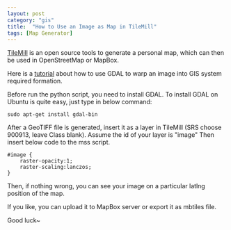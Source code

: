 ```yaml
---
layout: post
category: "gis"
title:  "How to Use an Image as Map in TileMill"
tags: [Map Generator]
---
```


[TileMill](https://www.mapbox.com/tilemill/) is an open source tools to generate a personal map, which can then be used in OpenStreetMap or MapBox.

Here is a [tutorial](http://www.macwright.org/2012/08/13/images-as-maps.html) about how to use GDAL to warp an image into GIS system required formation. 

Before run the python script, you need to install GDAL. To install GDAL on Ubuntu is quite easy, just type in below command:

	sudo apt-get install gdal-bin

After a GeoTIFF file is generated, insert it as a layer in TileMill (SRS choose 900913, leave Class blank). Assume the id of your layer is "image" Then insert below code to the mss script.
	
	#image {
		raster-opacity:1;
		raster-scaling:lanczos;
	}

Then, if nothing wrong, you can see your image on a particular latlng position of the map. 

If you like, you can upload it to MapBox server or export it as mbtiles file.

Good luck~

	
